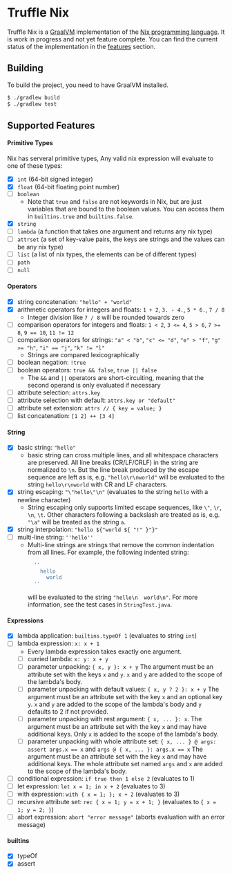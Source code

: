# Truffle Nix

Truffle Nix is a [GraalVM](http://graalvm.org/) implementation of the [Nix programming language](https://nix.dev/manual/nix/2.18/language/).
It is work in progress and not yet feature complete.
You can find the current status of the implementation in the [features](#Supported%20Features) section.

## Building

To build the project, you need to have GraalVM installed.

```bash
$ ./gradlew build
$ ./gradlew test
```

## Supported Features

#### Primitive Types

Nix has serveral primitive types, Any valid nix expression will evaluate to one of these types:
- [x] `int` (64-bit signed integer)
- [x] `float` (64-bit floating point number)
- [ ] `boolean`
    - Note that `true` and `false` are not keywords in Nix, but are just variables that are bound to the boolean values. You can access them in `builtins.true` and `builtins.false`.
- [x] `string`
- [ ] `lambda` (a function that takes one argument and returns any nix type)
- [ ] `attrset` (a set of key-value pairs, the keys are strings and the values can be any nix type)
- [ ] `list` (a list of nix types, the elements can be of different types)
- [ ] `path`
- [ ] `null`

#### Operators

- [x] string concatenation: `"hello" + "world"`
- [x] arithmetic operators for integers and floats: `1 + 2`, `3. - 4.`, `5 * 6.`, `7 / 8`
    - Integer division like `7 / 8` will be rounded towards zero
- [ ] comparison operators for integers and floats: `1 < 2`, `3 <= 4`, `5 > 6`, `7 >= 8`, `9 == 10`, `11 != 12`
- [ ] comparison operators for strings: `"a" < "b"`, `"c" <= "d"`, `"e" > "f"`, `"g" >= "h"`, `"i" == "j"`, `"k" != "l"`
    - Strings are compared lexicographically
- [ ] boolean negation: `!true`
- [ ] boolean operators: `true && false`, `true || false`
    - The `&&` and `||` operators are short-circuiting, meaning that the second operand is only evaluated if necessary
- [ ] attribute selection: `attrs.key`
- [ ] attribute selection with default: `attrs.key or "default"`
- [ ] attribute set extension: `attrs // { key = value; }`
- [ ] list concatenation: `[1 2] ++ [3 4]`

#### String

- [x] basic string: `"hello"`
    - basic string can cross multiple lines, and all whitespace characters are preserved. All line breaks (CR/LF/CRLF) in the string are normalized to `\n`. But the line break produced by the escape sequence are left as is, e.g. `"hello\r\nworld"` will be evaluated to the string `hello\r\nworld` with CR and LF characters.
- [x] string escaping: `"\"hello\"\n"` (evaluates to the string `hello` with a newline character)
    - String escaping only supports limited escape sequences, like `\"`, `\r`, `\n`, `\t`. Other characters following a backslash are treated as is, e.g. `"\a"` will be treated as the string `a`.
- [x] string interpolation: `"hello ${"world ${ "!" }"}"`
- [ ] multi-line string: `''hello''`
    - Multi-line strings are strings that remove the common indentation from all lines.
        For example, the following indented string:
        ```nix
          ''
            hello
              world
          ''
        ```
        will be evaluated to the string `"hello\n  world\n"`.
        For more information, see the test cases in `StringTest.java`.

#### Expressions

- [x] lambda application: `builtins.typeOf 1` (evaluates to string `int`)
- [ ] lambda expression: `x: x + 1`
    - Every lambda expression takes exactly one argument.
    - [ ] curried lambda: `x: y: x + y`
    - [ ] parameter unpacking: `{ x, y }: x + y`
        The argument must be an attribute set with the keys `x` and `y`. `x` and `y` are added to the scope of the lambda's body.
    - [ ] parameter unpacking with default values: `{ x, y ? 2 }: x + y`
        The argument must be an attribute set with the key `x` and an optional key `y`. `x` and `y` are added to the scope of the lambda's body and `y` defaults to 2 if not provided.
    - [ ] parameter unpacking with rest argument: `{ x, ... }: x`.
        The argument must be an attribute set with the key `x` and may have additional keys. Only `x` is added to the scope of the lambda's body.
    - [ ] parameter unpacking with whole attribute set: `{ x, ... } @ args: assert args.x == x` and `args @ { x, ... }: args.x == x`
        The argument must be an attribute set with the key `x` and may have additional keys. The whole attribute set named `args` and `x` are added to the scope of the lambda's body.
- [ ] conditional expression: `if true then 1 else 2` (evaluates to 1)
- [ ] let expression: `let x = 1; in x + 2` (evaluates to 3)
- [ ] with expression: `with { x = 1; }; x + 2` (evaluates to 3)
- [ ] recursive attribute set: `rec { x = 1; y = x + 1; }` (evaluates to `{ x = 1; y = 2; }`)
- [ ] abort expression: `abort "error message"` (aborts evaluation with an error message)

#### builtins

- [x] typeOf
- [x] assert